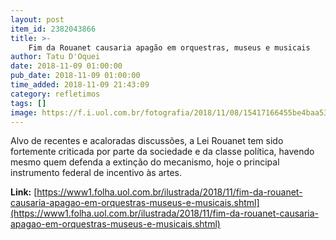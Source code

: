 ```yaml
---
layout: post
item_id: 2382043866
title: >-
    Fim da Rouanet causaria apagão em orquestras, museus e musicais
author: Tatu D'Oquei
date: 2018-11-09 01:00:00
pub_date: 2018-11-09 01:00:00
time_added: 2018-11-09 21:43:09
category: refletimos
tags: []
image: https://f.i.uol.com.br/fotografia/2018/11/08/15417166455be4baa538e3c_1541716645_3x2_rt.jpg
---
```


​Alvo de recentes e acaloradas discussões, a Lei Rouanet tem sido fortemente criticada por parte da sociedade e da classe política, havendo mesmo quem defenda a extinção do mecanismo, hoje o principal instrumento federal de incentivo às artes.

**Link:** [https://www1.folha.uol.com.br/ilustrada/2018/11/fim-da-rouanet-causaria-apagao-em-orquestras-museus-e-musicais.shtml](https://www1.folha.uol.com.br/ilustrada/2018/11/fim-da-rouanet-causaria-apagao-em-orquestras-museus-e-musicais.shtml)

